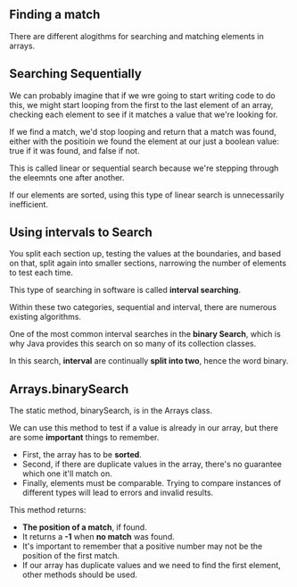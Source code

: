 ## Finding a match
There are different alogithms for searching and matching elements in arrays.

## Searching Sequentially
We can probably imagine that if we wre going to start writing code to do this, we might start looping from the first to the last element of an array, checking each element to see if it matches a value that we're looking for.

If we find a match, we'd stop looping and return that a match was found, either with the positioin we found the element at our just a boolean value: true if it was found, and false if not.

This is called linear or sequential search because we're stepping through the eleemnts one after another.

If our elements are sorted, using this type of linear search is unnecessarily inefficient.

## Using intervals to Search
You split each section up, testing the values at the boundaries, and based on that, split again into smaller sections, narrowing the number of elements to test each time.

This type of searching in software is called <b>interval searching</b>.

Within these two categories, sequential and interval, there are numerous existing algorithms.

One of the most common interval searches in the <b>binary Search</b>, which is why Java provides this search on so many of its collection classes.

In this search, <b>interval</b> are continually <b>split into two</b>, hence the word binary.

## Arrays.binarySearch
The static method, binarySearch, is in the Arrays class.

We can use this method to test if a value is already in our array, but there are some <b>important</b> things to remember.
- First, the array has to be <b>sorted</b>.
- Second, if there are duplicate values in the array, there's no guarantee which one it'll match on.
- Finally, elements must be comparable. Trying to compare instances of different types will lead to errors and invalid results.

This method returns:
- <b>The position of a match</b>, if found.
- It returns a <b>-1</b> when <b>no match</b> was found.
- It's important to remember that a positive number </b>may not be the position of the first match</b>.
- If our array has duplicate values and we need to find the first element, other methods should be used.